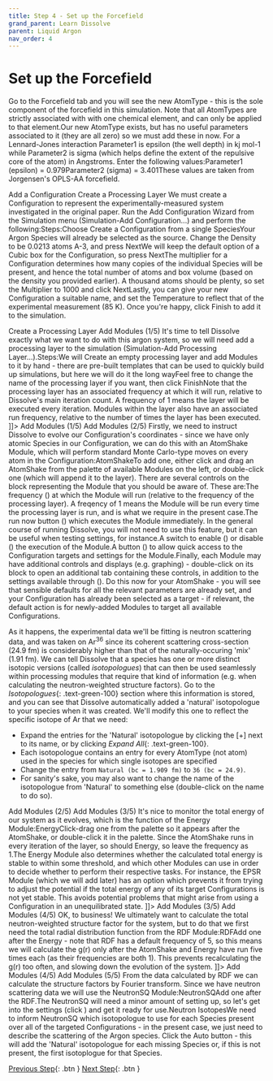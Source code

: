 ```yaml
---
title: Step 4 - Set up the Forcefield
grand_parent: Learn Dissolve
parent: Liquid Argon
nav_order: 4
---
```

# Set up the Forcefield

Go to the Forcefield tab and you will see the new AtomType - this is the sole component of the forcefield in this simulation. Note that all AtomTypes are strictly associated with with one chemical element, and can only be applied to that element.Our new AtomType exists, but has no useful parameters associated to it (they are all zero) so we must add these in now. For a Lennard-Jones interaction Parameter1 is epsilon (the well depth) in kj mol-1 while Parameter2 is sigma (which helps define the extent of the repulsive core of the atom) in Angstroms. Enter the following values:Parameter1 (epsilon) = 0.979Parameter2 (sigma) = 3.401These values are taken from Jorgensen's OPLS-AA forcefield.

Add a Configuration Create a Processing Layer We must create a Configuration to represent the experimentally-measured system investigated in the original paper. Run the Add Configuration Wizard from the Simulation menu (Simulation-Add Configuration...) and perform the following:Steps:Choose Create a Configuration from a single SpeciesYour Argon Species will already be selected as the source. Change the Density to be 0.0213 atoms A-3, and press NextWe will keep the default option of a Cubic box for the Configuration, so press NextThe multiplier for a Configuration determines how many copies of the individual Species will be present, and hence the total number of atoms and box volume (based on the density you provided earlier). A thousand atoms should be plenty, so set the Multiplier to 1000 and click NextLastly, you can give your new Configuration a suitable name, and set the Temperature to reflect that of the experimental measurement (85 K). Once you're happy, click Finish to add it to the simulation.

Create a Processing Layer Add Modules (1/5) It's time to tell Dissolve exactly what we want to do with this argon system, so we will need add a processing layer to the simulation (Simulation-Add Processing Layer...).Steps:We will Create an empty processing layer and add Modules to it by hand - there are pre-built templates that can be used to quickly build up simulations, but here we will do it the long wayFeel free to change the name of the processing layer if you want, then click FinishNote that the processing layer has an associated frequency at which it will run, relative to Dissolve's main iteration count. A frequency of 1 means the layer will be executed every iteration. Modules within the layer also have an associated run frequency, relative to the number of times the layer has been executed. ]]> Add Modules (1/5) Add Modules (2/5) Firstly, we need to instruct Dissolve to evolve our Configuration's coordinates - since we have only atomic Species in our Configuration, we can do this with an AtomShake Module, which will perform standard Monte Carlo-type moves on every atom in the Configuration:AtomShakeTo add one, either click and drag an AtomShake from the palette of available Modules on the left, or double-click one (which will append it to the layer). There are several controls on the block representing the Module that you should be aware of. These are:The frequency () at which the Module will run (relative to the frequency of the processing layer). A freqency of 1 means the Module will be run every time the processing layer is run, and is what we require in the present case.The run now button () which executes the Module immediately. In the general course of running Dissolve, you will not need to use this feature, but it can be useful when testing settings, for instance.A switch to enable () or disable () the execution of the Module.A button () to allow quick access to the Configuration targets and settings for the Module.Finally, each Module may have additional controls and displays (e.g. graphing) - double-click on its block to open an additional tab containing these controls, in addition to the settings available through (). Do this now for your AtomShake - you will see that sensible defaults for all the relevant parameters are already set, and your Configuration has already been selected as a target - if relevant, the default action is for newly-added Modules to target all available Configurations.

As it happens, the experimental data we'll be fitting is neutron scattering data, and was taken on Ar<sup>36</sup> since its coherent scattering cross-section (24.9 fm) is considerably higher than that of the naturally-occuring 'mix' (1.91 fm). We can tell Dissolve that a species has one or more distinct isotopic versions (called _isotopologues_) that can then be used seamlessly within processing modules that require that kind of information (e.g. when calculating the neutron-weighted structure factors). Go to the _Isotopologues_{: .text-green-100} section where this information is stored, and you can see that Dissolve automatically added a 'natural' isotopologue to your species when it was created. We'll modify this one to reflect the specific isotope of Ar that we need:

- Expand the entries for the 'Natural' isotopologue by clicking the [+] next to its name, or by clicking _Expand All_{: .text-green-100}.
- Each isotopologue contains an entry for every AtomType (not atom) used in the species for which single isotopes are specified
- Change the entry from `Natural (bc = 1.909 fm)` to `36 (bc = 24.9)`.
- For sanity's sake, you may also want to change the name of the isotopologue from 'Natural' to something else (double-click on the name to do so).

Add Modules (2/5) Add Modules (3/5) It's nice to monitor the total energy of our system as it evolves, which is the function of the Energy Module:EnergyClick-drag one from the palette so it appears after the AtomShake, or double-click it in the palette. Since the AtomShake runs in every iteration of the layer, so should Energy, so leave the frequency as 1.The Energy Module also determines whether the calculated total energy is stable to within some threshold, and which other Modules can use in order to decide whether to perform their respective tasks. For instance, the EPSR Module (which we will add later) has an option which prevents it from trying to adjust the potential if the total energy of any of its target Configurations is not yet stable. This avoids potential problems that might arise from using a Configuration in an unequilibrated state. ]]> Add Modules (3/5) Add Modules (4/5) OK, to business! We ultimately want to calculate the total neutron-weighted structure factor for the system, but to do that we first need the total radial distribution function from the RDF Module:RDFAdd one after the Energy - note that RDF has a default frequency of 5, so this means we will calculate the g(r) only after the AtomShake and Energy have run five times each (as their frequencies are both 1). This prevents recalculating the g(r) too often, and slowing down the evolution of the system. ]]> Add Modules (4/5) Add Modules (5/5) From the data calculated by RDF we can calculate the structure factors by Fourier transform. Since we have neutron scattering data we will use the NeutronSQ Module:NeutronSQAdd one after the RDF.The NeutronSQ will need a minor amount of setting up, so let's get into the settings (click ) and get it ready for use.Neutron IsotopesWe need to inform NeutronSQ which isotopologue to use for each Species present over all of the targeted Configurations - in the present case, we just need to describe the scattering of the Argon species. Click the Auto button - this will add the 'Natural' isotopologue for each missing Species or, if this is not present, the first isotoplogue for that Species.

[Previous Step](step3.md){: .btn }   [Next Step](step5.md){: .btn }
